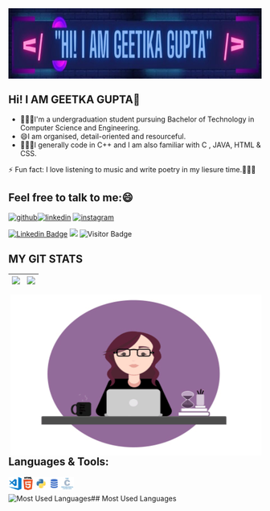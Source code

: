 <img align="center" alt="=poster" src="glow (1).jpg" width="900" height="140" />

## Hi! I AM GEETKA GUPTA👋

- 👨🏻‍🎓I'm a undergraduation student pursuing Bachelor of Technology in Computer Science and Engineering.  
- 😄I am organised, detail-oriented and resourceful.  
- 👨🏻‍💻I generally code in C++ and I am also familiar with C , JAVA, HTML & CSS.

 ⚡ Fun fact: I love listening to music and write poetry in my liesure time.🤭🎶🎶
 
 ## Feel free to talk to me:😄
 [<img src='https://cdn.jsdelivr.net/npm/simple-icons@3.0.1/icons/github.svg' alt='github' height='40'>](https://github.com/Gupta-Geetika/)[<img src='https://cdn.jsdelivr.net/npm/simple-icons@3.0.1/icons/linkedin.svg' alt='linkedin' height='40'>](https://www.linkedin.com/in/https://www.linkedin.com/in/Gupta-Geetika/)  [<img src='https://cdn.jsdelivr.net/npm/simple-icons@3.0.1/icons/instagram.svg' alt='instagram' height='40'>](https://www.instagram.com/Gupta-Geetika/)

 
[![Linkedin Badge](https://img.shields.io/badge/-geetika-blue?style=plastic-square&logo=Linkedin&logoColor=white&link=https://www.linkedin.com/in/geetika-gupta-81902b206/)](https://www.linkedin.com/in/geetika-gupta-81902b206/)
<a href="https://Gupta-Geetika.github.io/myresume/"><img src="C:\Users\VINOD\Downloads\Maayavi  Professional Resume (4).svg"/></a>
![Visitor Badge](https://visitor-badge.laobi.icu/badge?page_id=Gupta-Geetika)
 
 
## MY GIT STATS
<img src="https://github-readme-stats.vercel.app/api?username=Gupta-Geetika&&show_icons=true&count_private=true&theme=radical"/>|<img src="https://github-readme-streak-stats.herokuapp.com/?user=Gupta-Geetika&theme=radical"/>
|---|---|

<img align="right" alt="GIF" src="me.gif" width="500" height="320" />
 

## Languages & Tools:

<img align="left" alt="Visual Studio Code" width="26px" src="https://raw.githubusercontent.com/github/explore/80688e429a7d4ef2fca1e82350fe8e3517d3494d/topics/visual-studio-code/visual-studio-code.png" />
<img align="left" alt="HTML5" width="26px" src="https://raw.githubusercontent.com/github/explore/80688e429a7d4ef2fca1e82350fe8e3517d3494d/topics/html/html.png" />
<img align="left" alt="python" width="26px" src="https://raw.githubusercontent.com/github/explore/80688e429a7d4ef2fca1e82350fe8e3517d3494d/topics/python/python.png" />
<img align="left" alt="SQL" width="26px" src="https://raw.githubusercontent.com/github/explore/80688e429a7d4ef2fca1e82350fe8e3517d3494d/topics/sql/sql.png" />
<img align="left" alt="C" width="26px" src="https://raw.githubusercontent.com/github/explore/80688e429a7d4ef2fca1e82350fe8e3517d3494d/topics/c/c.png" />

<br>
<br>
 ## Most Used Languages
  <img align = "left" alt="Most Used Languages" src= "https://github-readme-stats.vercel.app/api/top-langs/?username=Gupta-Geetika" />
</details>























<!---
- 👋 Hi, I’m @Gupta-Geetika
- 👀 I’m interested in ...
- 🌱 I’m currently learning ...
- 💞️ I’m looking to collaborate on ...
- 📫 How to reach me ...
--->
<!---
Gupta-Geetika/Gupta-Geetika is a ✨ special ✨ repository because its `README.md` (this file) appears on your GitHub profile.
You can click the Preview link to take a look at your changes.
--->
